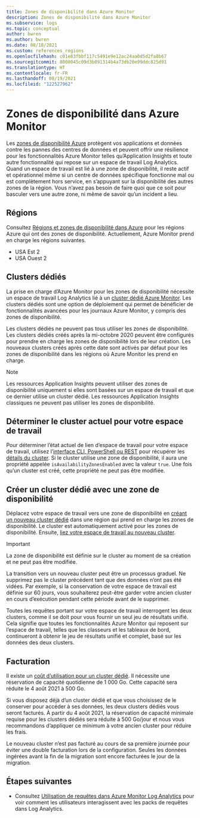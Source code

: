 ```yaml
---
title: Zones de disponibilité dans Azure Monitor
description: Zones de disponibilité dans Azure Monitor
ms.subservice: logs
ms.topic: conceptual
author: bwren
ms.author: bwren
ms.date: 08/18/2021
ms.custom: references_regions
ms.openlocfilehash: c01e83fbbf117c5491e9e12ac24aa0d5d2fa8b67
ms.sourcegitcommit: 8000045c09d3b091314b4a73db20e99ddc825d91
ms.translationtype: HT
ms.contentlocale: fr-FR
ms.lasthandoff: 08/19/2021
ms.locfileid: "122527962"
---
```

# <a name="availability-zones-in-azure-monitor"></a>Zones de disponibilité dans Azure Monitor

Les [zones de disponibilité Azure](../../availability-zones/az-overview.md) protègent vos applications et données contre les pannes des centres de données et peuvent offrir une résilience pour les fonctionnalités Azure Monitor telles qu’Application Insights et toute autre fonctionnalité qui repose sur un espace de travail Log Analytics. Quand un espace de travail est lié à une zone de disponibilité, il reste actif et opérationnel même si un centre de données spécifique fonctionne mal ou est complètement hors service, en s’appuyant sur la disponibilité des autres zones de la région. Vous n’avez pas besoin de faire quoi que ce soit pour basculer vers une autre zone, ni même de savoir qu’un incident a lieu. 


## <a name="regions"></a>Régions
Consultez [Régions et zones de disponibilité dans Azure](https://azure.microsoft.com/global-infrastructure/geographies/#geographies) pour les régions Azure qui ont des zones de disponibilité. Actuellement, Azure Monitor prend en charge les régions suivantes. 

- USA Est 2
- USA Ouest 2

## <a name="dedicated-clusters"></a>Clusters dédiés
La prise en charge d’Azure Monitor pour les zones de disponibilité nécessite un espace de travail Log Analytics lié à un [cluster dédié Azure Monitor](logs-dedicated-clusters.md). Les clusters dédiés sont une option de déploiement qui permet de bénéficier de fonctionnalités avancées pour les journaux Azure Monitor, y compris des zones de disponibilité.

Les clusters dédiés ne peuvent pas tous utiliser les zones de disponibilité. Les clusters dédiés créés après la mi-octobre 2020 peuvent être configurés pour prendre en charge les zones de disponibilité lors de leur création. Les nouveaux clusters créés après cette date sont activés par défaut pour les zones de disponibilité dans les régions où Azure Monitor les prend en charge.


> [!NOTE]
> Les ressources Application Insights peuvent utiliser des zones de disponibilité uniquement si elles sont basées sur un espace de travail et que ce dernier utilise un cluster dédié. Les ressources Application Insights classiques ne peuvent pas utiliser les zones de disponibilité.


## <a name="determine-current-cluster-for-your-workspace"></a>Déterminer le cluster actuel pour votre espace de travail
Pour déterminer l’état actuel de lien d’espace de travail pour votre espace de travail, utilisez l’[interface CLI, PowerShell ou REST](logs-dedicated-clusters.md#check-workspace-link-status) pour récupérer les [détails du cluster](logs-dedicated-clusters.md#check-cluster-provisioning-status). Si le cluster utilise une zone de disponibilité, il aura une propriété appelée `isAvailabilityZonesEnabled` avec la valeur `true`. Une fois qu’un cluster est créé, cette propriété ne peut pas être modifiée.

## <a name="create-dedicated-cluster-with-availability-zone"></a>Créer un cluster dédié avec une zone de disponibilité
Déplacez votre espace de travail vers une zone de disponibilité en [créant un nouveau cluster dédié](logs-dedicated-clusters.md#create-a-dedicated-cluster) dans une région qui prend en charge les zones de disponibilité. Le cluster est automatiquement activé pour les zones de disponibilité. Ensuite, [liez votre espace de travail au nouveau cluster](logs-dedicated-clusters.md#link-a-workspace-to-a-cluster).

> [!IMPORTANT]
> La zone de disponibilité est définie sur le cluster au moment de sa création et ne peut pas être modifiée.

La transition vers un nouveau cluster peut être un processus graduel. Ne supprimez pas le cluster précédent tant que des données n’ont pas été vidées. Par exemple, si la conservation de votre espace de travail est définie sur 60 jours, vous souhaiterez peut-être garder votre ancien cluster en cours d’exécution pendant cette période avant de le supprimer.

Toutes les requêtes portant sur votre espace de travail interrogent les deux clusters, comme il se doit pour vous fournir un seul jeu de résultats unifié. Cela signifie que toutes les fonctionnalités Azure Monitor qui reposent sur l’espace de travail, telles que les classeurs et les tableaux de bord, continueront à obtenir le jeu de résultats unifié et complet, basé sur les données des deux clusters.

## <a name="billing"></a>Facturation
Il existe un [coût d’utilisation pour un cluster dédié](logs-dedicated-clusters.md#create-a-dedicated-cluster). Il nécessite une réservation de capacité quotidienne de 1 000 Go. Cette capacité sera réduite le 4 août 2021 à 500 Go. 

Si vous disposez déjà d’un cluster dédié et que vous choisissez de le conserver pour accéder à ses données, les deux clusters dédiés vous seront facturés. À partir du 4 août 2021, la réservation de capacité minimale requise pour les clusters dédiés sera réduite à 500 Go/jour et nous vous recommandons d’appliquer ce minimum à votre ancien cluster pour réduire les frais.

Le nouveau cluster n’est pas facturé au cours de sa première journée pour éviter une double facturation lors de la configuration. Seules les données ingérées avant la fin de la migration sont encore facturées le jour de la migration. 


## <a name="next-steps"></a>Étapes suivantes

- Consultez [Utilisation de requêtes dans Azure Monitor Log Analytics](queries.md) pour voir comment les utilisateurs interagissent avec les packs de requêtes dans Log Analytics.

